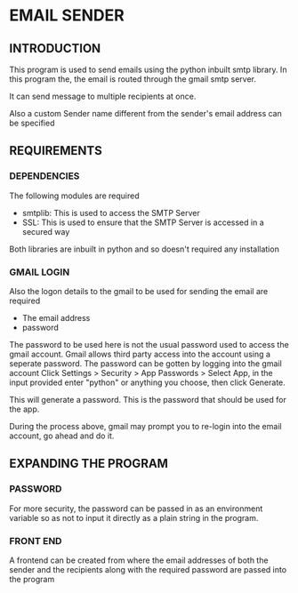 # EMAIL SENDER

## INTRODUCTION
This program is used to send emails using the python inbuilt
smtp library. In this program the, the email is routed through
the gmail smtp server.

It can send message to multiple recipients at once.

Also a custom Sender name different from the sender's email address can be specified

## REQUIREMENTS

### DEPENDENCIES
The following modules are required
* smtplib:
  This is used to access the SMTP Server
* SSL:
   This is used to ensure that the SMTP Server is accessed in a secured way

Both libraries are inbuilt in python and so doesn't required any installation

### GMAIL LOGIN
Also the logon details to the gmail to be used for sending the email are required
* The email address
* password

The password to be used here is not the usual password used to access the gmail account.
Gmail allows third party access into the account using a seperate password. 
The password can be gotten by logging into the gmail account 
Click Settings > Security > App Passwords > Select App, 
in the input provided enter "python" or anything you choose, then click Generate.

This will generate a password. This is the password that should be used for the app.

During the process above, gmail may prompt you to re-login into the email account, go ahead and do it.

## EXPANDING THE PROGRAM
### PASSWORD
For more security, the password can be passed in as an environment variable so as not to input it directly as a plain string in the program.

### FRONT END
A frontend can be created from where the email addresses of both the sender and the recipients along with the required password 
are passed into the program
